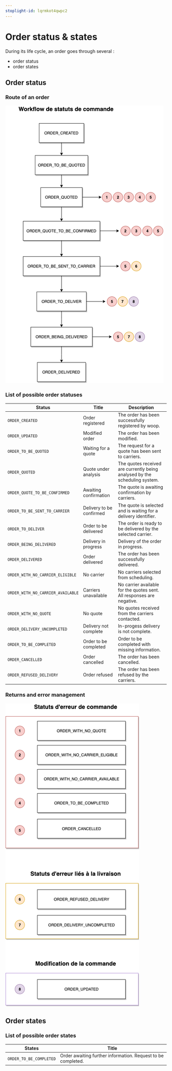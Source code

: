 ```yaml
---
stoplight-id: lqrmkot4qwpc2
---
```


# Order status & states

During its life cycle, an order goes through several :

- order status
- order states

## Order status

### Route of an order


![Workflow_status_commande.png](../../../assets/images/Workflow_status_commande.png)


### List of possible order statuses

| Status                            | Title                    | Description                                                                |
| --------------------------------- | ------------------------ | -------------------------------------------------------------------------- |
| `ORDER_CREATED`                   | Order registered         | The order has been successfully registered by woop.                        |
| `ORDER_UPDATED`                   | Modified order           | The order has been modified.                                               |
| `ORDER_TO_BE_QUOTED`              | Waiting for a quote      | The request for a quote has been sent to carriers.                         |
| `ORDER_QUOTED`                    | Quote under analysis     | The quotes received are currently being analysed by the scheduling system. |
| `ORDER_QUOTE_TO_BE_CONFIRMED`     | Awaiting confirmation    | The quote is awaiting confirmation by carriers.                            |
| `ORDER_TO_BE_SENT_TO_CARRIER`     | Delivery to be confirmed | The quote is selected and is waiting for a delivery identifier.            |
| `ORDER_TO_DELIVER`                | Order to be delivered    | The order is ready to be delivered by the selected carrier.                |
| `ORDER_BEING_DELIVERED`           | Delivery in progress     | Delivery of the order in progress.                                         |
| `ORDER_DELIVERED`                 | Order delivered          | The order has been successfully delivered.                                 |
| `ORDER_WITH_NO_CARRIER_ELIGIBLE`  | No carrier               | No carriers selected from scheduling.                                      |
| `ORDER_WITH_NO_CARRIER_AVAILABLE` | Carriers unavailable     | No carrier available for the quotes sent. All responses are negative.      |
| `ORDER_WITH_NO_QUOTE`             | No quote                 | No quotes received from the carriers contacted.                            |
| `ORDER_DELIVERY_UNCOMPLETED`      | Delivery not complete    | In-progess delivery is not complete.                                       |
| `ORDER_TO_BE_COMPLETED`           | Order to be completed    | Order to be completed with missing information.                            |
| `ORDER_CANCELLED`                 | Order cancelled          | The order has been cancelled.                                              |
| `ORDER_REFUSED_DELIVERY`          | Order refused            | The order has been refused by the carriers.                                |

### Returns and error management

![Workflow_retours_commande.png](../../../assets/images/Workflow_retours_commande.png)


## Order states

### List of possible order states

| States                  | Title                                                        |
| ----------------------- | ------------------------------------------------------------ |
| `ORDER_TO_BE_COMPLETED` | Order awaiting further information. Request to be completed. |
